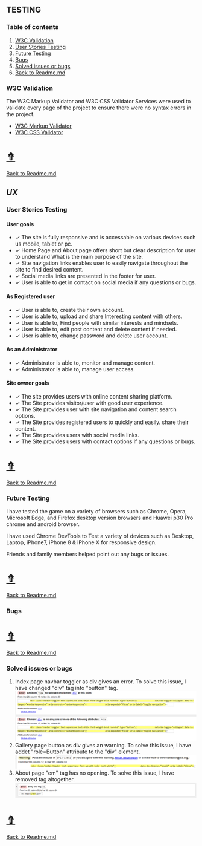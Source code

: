 ## **TESTING**

### Table of contents
1. [W3C Validation](#W3C-Validation)
1. [User Stories Testing](#User-Stories-Testing)
1. [Future Testing](#Future-Testing)
1. [Bugs](#Bugs)
1. [Solved issues or bugs](#Solved-issues-or-bugs)
1. [Back to Readme.md](../README.md)

### **W3C Validation**
  The W3C Markup Validator and W3C CSS Validator Services were used to validate every page of the project to ensure there were no syntax errors in the project.

- [W3C Markup Validator](project_files/validation/Html-Checker.PNG)
- [W3C CSS Validator](project_files/validation/W3C-CSS.PNG)

# [&#8686;](#Testing)
[Back to Readme.md](../README.md)
## ***UX*** 
### **User Stories Testing**
#### User goals
- &#10003; The site is fully responsive and is accessable on various devices such us mobile, tablet or pc.
- &#10003; Home Page and About page offers short but clear description for user to understand What is the main purpose of the site.
- &#10003; Site navigation links enables user to easily navigate throughout the site to find desired content.
- &#10003; Social media links are presented in the footer for user.
- &#10003; User is able to get in contact on social media if any questions or bugs.

#### As Registered user
- &#10003; User is able to, create their own account.
- &#10003; User is able to, upload and share Interesting content with others.
- &#10003; User is able to, Find people with similar interests and mindsets.
- &#10003; User is able to, edit post content and delete content if needed.
- &#10003; User is able to, change password and delete user account.

#### As an Administrator
- &#10003; Administrator is able to, monitor and manage content.
- &#10003; Administrator is able to, manage user access.

#### Site owner goals
- &#10003; The site provides users with online content sharing platform.
- &#10003; The Site provides visitor/user with good user experience.
- &#10003; The Site provides user with site navigation and content search options.
- &#10003; The Site provides registered users to quickly and easily. share their content.
- &#10003; The Site provides users with social media links.
- &#10003; The Site provides users with contact options if any questions or bugs.

# [&#8686;](#Testing)
[Back to Readme.md](../README.md)

### **Future Testing**
I have tested the game on a variety of browsers such as  Chrome, Opera, Microsoft Edge, and Firefox desktop version browsers and Huawei p30 Pro chrome and android browser.

I have used Chrome DevTools to Test a variety of devices such as Desktop, Laptop, iPhone7, iPhone 8 & iPhone X for responsive design.

Friends and family members helped point out any bugs or issues.

# [&#8686;](#Testing)
[Back to Readme.md](../README.md)
### **Bugs**
# [&#8686;](#Testing)
[Back to Readme.md](../README.md)
### **Solved issues or bugs**
1. Index page navbar toggler as div gives an error. To solve this issue, I have changed "div" tag into "button" tag.
![w3 error](../project_files/bugs/Capture.PNG)
1. Gallery page button as div gives an warning. To solve this issue, I have addet "role=Button" attribute to the "div" element.
![w3 error](../project_files/bugs/Gallery-divPNG.PNG)
1. About page "em" tag has no opening. To solve this issue, I have removed tag altogether.
![w3 error](../project_files/bugs/about-error.PNG)

# [&#8686;](#Testing)
[Back to Readme.md](../README.md)